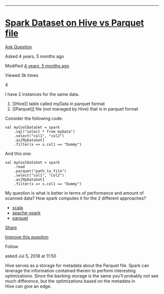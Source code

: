 







---

# [Spark Dataset on Hive vs Parquet file](https://stackoverflow.com/questions/51190646/spark-dataset-on-hive-vs-parquet-file)


[Ask Question](https://stackoverflow.com/questions/ask)

Asked 4 years, 5 months ago

Modified [4 years, 5 months ago](https://stackoverflow.com/questions/51190646/spark-dataset-on-hive-vs-parquet-file?lastactivity)

Viewed 3k times

4

[](https://stackoverflow.com/posts/51190646/timeline)

I have 2 instances for the same data.

1.  [[Hive]] table called myData in parquet format
2.  [[Parquet]] file (not managed by Hive) that is in parquet format

Consider the following code:

    val myCoolDataSet = spark
        .sql("select * from myData")
        .select("col1", "col2")
        .as[MyDataSet]
        .filter(x => x.col1 == "Dummy")
    

And this one:

    val myCoolDataSet = spark
        .read
        .parquet("path_to_file")
        .select("col1", "col2")
        .as[MyDataSet]
        .filter(x => x.col1 == "Dummy")
    

My question is what is better in terms of performance and amount of scanned data? How spark computes it for the 2 different approaches?

*   [scala](https://stackoverflow.com/questions/tagged/scala)
*   [apache-spark](https://stackoverflow.com/questions/tagged/apache-spark)
*   [parquet](https://stackoverflow.com/questions/tagged/parquet)

[Share](https://stackoverflow.com/q/51190646)

[Improve this question](https://stackoverflow.com/posts/51190646/edit)

Follow

asked Jul 5, 2018 at 11:50








[](https://stackoverflow.com/posts/51190730/timeline)

Hive serves as a storage for metadata about the Parquet file. Spark can leverage the information contained therein to perform interesting optimizations. Since the backing storage is the same you'll probably not see much difference, but the optimizations based on the metadata in Hive _can_ give an edge.